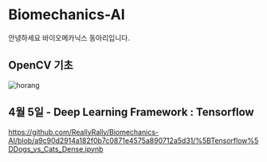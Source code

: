 # Biomechanics-AI

안녕하세요 바이오메카닉스 동아리입니다.

## OpenCV 기초
![horang](https://user-images.githubusercontent.com/87416173/229992515-dc54a262-335c-4165-8489-83f4724c700b.jpg)




## 4월 5일 - Deep Learning Framework : Tensorflow
https://github.com/ReallyRally/Biomechanics-AI/blob/a9c90d2914a182f0b7c0871e4575a890712a5d31/%5BTensorflow%5DDogs_vs_Cats_Dense.ipynb

